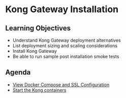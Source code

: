 # Kong Gateway Installation

<!-- .slide: class="page-title" -->



## Learning Objectives

- Understand Kong Gateway deployment alternatives
- List deployment sizing and scaling considerations
- Install Kong Gateway
- Be able to run sample post installation smoke tests







## Agenda

<!-- .slide: id="master-toc" class="toc" -->

<!-- - [Chapter 1](#/1) -->
- [View Docker Compose and SSL Configuration](#/1)
- [Start the Kong containers](#/2)